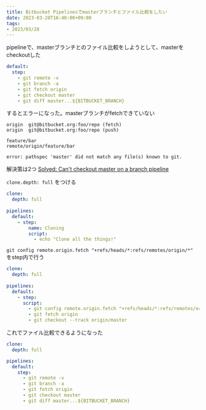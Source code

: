 ```yaml
---
title: Bitbucket Pipelinesでmasterブランチとファイル比較をしたい
date: 2023-03-28T16:40:00+09:00
tags:
- 2023/03/28
---
```


pipelineで、masterブランチとのファイル比較をしようとして、masterをcheckoutした

````yaml
default:
  step:
    - git remote -v
    - git branch -a
    - git fetch origin
    - git checkout master
    - git diff master...${BITBUCKET_BRANCH}
````

するとエラーになった。masterブランチがfetchできていない

````
origin  git@bitbucket.org:foo/repo (fetch)
origin  git@bitbucket.org:foo/repo (push)

feature/bar
remote/origin/feature/bar

error: pathspec 'master' did not match any file(s) known to git.
````

解決策は2つ
[Solved: Can't checkout master on a branch pipeline](https://community.atlassian.com/t5/Bitbucket-questions/Can-t-checkout-master-on-a-branch-pipeline/qaq-p/1004778)

`clone.depth: full` をつける

````yaml
clone:
  depth: full
  
pipelines:
  default:
    - step:
        name: Cloning
        script:
          - echo "Clone all the things!"
````

`git config remote.origin.fetch "+refs/heads/*:refs/remotes/origin/*"` をstep内で行う

````yaml
clone:
  depth: full
  
pipelines:
  default:
    - step:
      script:
        - git config remote.origin.fetch "+refs/heads/*:refs/remotes/origin/*"
        - git fetch origin
        - git checkout --track origin/master

````

これでファイル比較できるようになった

````yaml
clone:
  depth: full

pipelines:
  default:
    step:
      - git remote -v
      - git branch -a
      - git fetch origin
      - git checkout master
      - git diff master...${BITBUCKET_BRANCH}
````
